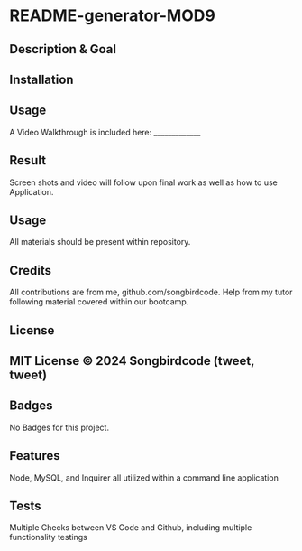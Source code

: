 

# README-generator-MOD9

## Description & Goal

 

## Installation



## Usage



A Video Walkthrough is included here: _____________

## Result

Screen shots and video will follow upon final work as well as how to use Application.

## Usage


All materials should be present within repository. 

## Credits

All contributions are from me, github.com/songbirdcode.
Help from my tutor following material covered within our bootcamp.

## License

MIT License © 2024 Songbirdcode (tweet, tweet) 
---

## Badges

No Badges for this project. 

## Features

Node, MySQL, and Inquirer all utilized within a command line application

## Tests

Multiple Checks between VS Code and Github, including multiple functionality testings